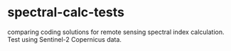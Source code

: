 # spectral-calc-tests
comparing coding solutions for remote sensing spectral index calculation. Test using Sentinel-2 Copernicus data.
